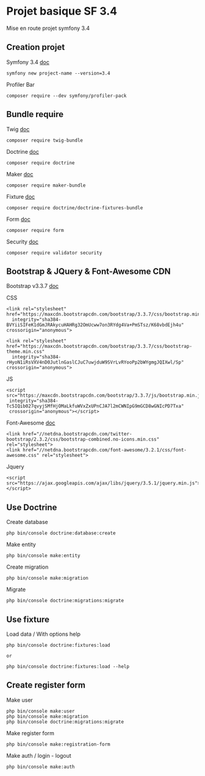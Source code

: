 # Projet basique SF 3.4

Mise en route projet symfony 3.4

## Creation projet

Symfony 3.4 [doc](https://symfony.com/doc/3.4/index.html)
```
symfony new project-name --version=3.4
```

Profiler Bar
```
composer require --dev symfony/profiler-pack
```

## Bundle require

Twig [doc](https://twig.symfony.com/doc/2.x/)
```
composer require twig-bundle
```

Doctrine [doc](https://symfony.com/doc/3.4/doctrine.html)
```
composer require doctrine
```

Maker [doc](https://symfony.com/doc/current/bundles/SymfonyMakerBundle/index.html)
```
composer require maker-bundle 
```

Fixture [doc](https://symfony.com/doc/master/bundles/DoctrineFixturesBundle/index.html)
```
composer require doctrine/doctrine-fixtures-bundle
```

Form [doc](https://symfony.com/doc/3.4/forms.html)
```
composer require form
```

Security [doc](https://symfony.com/doc/3.4/security.html)
```
composer require validator security
```

## Bootstrap & JQuery & Font-Awesome CDN

Bootstrap v3.3.7 [doc](https://getbootstrap.com/docs/3.4/)

CSS
```
<link rel="stylesheet" href="https://maxcdn.bootstrapcdn.com/bootstrap/3.3.7/css/bootstrap.min.css"
  integrity="sha384-BVYiiSIFeK1dGmJRAkycuHAHRg32OmUcww7on3RYdg4Va+PmSTsz/K68vbdEjh4u" crossorigin="anonymous">

<link rel="stylesheet" href="https://maxcdn.bootstrapcdn.com/bootstrap/3.3.7/css/bootstrap-theme.min.css"
  integrity="sha384-rHyoN1iRsVXV4nD0JutlnGaslCJuC7uwjduW9SVrLvRYooPp2bWYgmgJQIXwl/Sp" crossorigin="anonymous">
```


JS
```
<script src="https://maxcdn.bootstrapcdn.com/bootstrap/3.3.7/js/bootstrap.min.js"
 integrity="sha384-Tc5IQib027qvyjSMfHjOMaLkfuWVxZxUPnCJA7l2mCWNIpG9mGCD8wGNIcPD7Txa" 
 crossorigin="anonymous"></script>     
```

Font-Awesome [doc](https://fontawesome.com/v3.2.1/get-started/)
```
<link href="//netdna.bootstrapcdn.com/twitter-bootstrap/2.3.2/css/bootstrap-combined.no-icons.min.css" rel="stylesheet">
<link href="//netdna.bootstrapcdn.com/font-awesome/3.2.1/css/font-awesome.css" rel="stylesheet">
```

Jquery 
```
<script src="https://ajax.googleapis.com/ajax/libs/jquery/3.5.1/jquery.min.js"></script>
```

## Use Doctrine

Create database
```
php bin/console doctrine:database:create
```

Make entity
```
php bin/console make:entity
```

Create migration
```
php bin/console make:migration
```

Migrate
```
php bin/console doctrine:migrations:migrate
```

## Use fixture

Load data / With options help
```
php bin/console doctrine:fixtures:load

or

php bin/console doctrine:fixtures:load --help
```

## Create register form

Make user
```
php bin/console make:user
php bin/console make:migration
php bin/console doctrine:migrations:migrate
```

Make register form 
```
php bin/console make:registration-form
```

Make auth / login - logout
```
php bin/console make:auth
```
